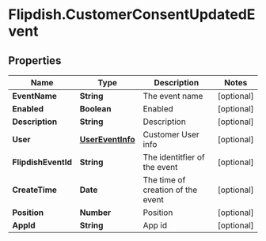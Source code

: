 # Flipdish.CustomerConsentUpdatedEvent

## Properties
Name | Type | Description | Notes
------------ | ------------- | ------------- | -------------
**EventName** | **String** | The event name | [optional] 
**Enabled** | **Boolean** | Enabled | [optional] 
**Description** | **String** | Description | [optional] 
**User** | [**UserEventInfo**](UserEventInfo.md) | Customer User info | [optional] 
**FlipdishEventId** | **String** | The identitfier of the event | [optional] 
**CreateTime** | **Date** | The time of creation of the event | [optional] 
**Position** | **Number** | Position | [optional] 
**AppId** | **String** | App id | [optional] 


